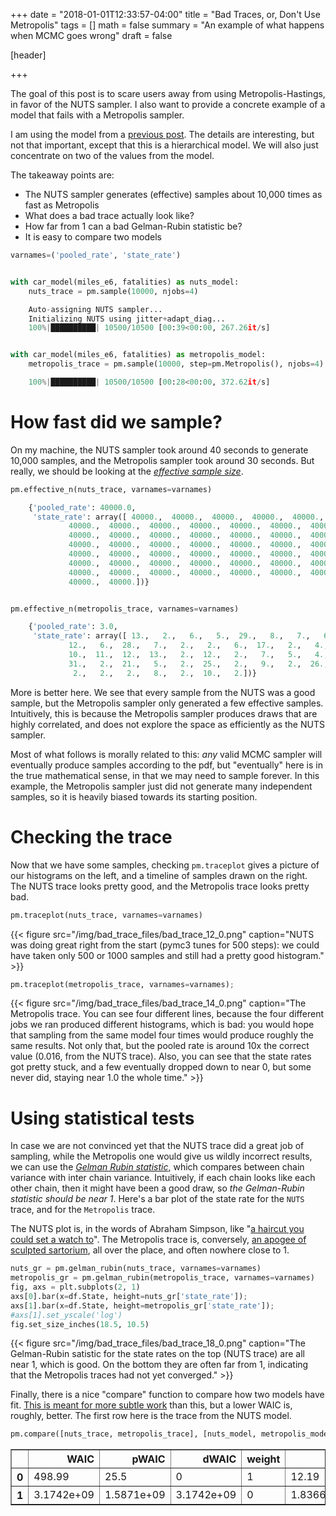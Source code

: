 +++
date = "2018-01-01T12:33:57-04:00"
title = "Bad Traces, or, Don't Use Metropolis"
tags = []
math = false
summary = "An example of what happens when MCMC goes wrong"
draft = false

[header]

+++
<meta name="twitter:image" content="/img/bad_trace_files/bad_trace_14_0.png">

The goal of this post is to scare users away from using Metropolis-Hastings, in favor of the NUTS sampler. I also want to provide a concrete example of a model that fails with a Metropolis sampler.

I am using the model from a [previous post](https://colindcarroll.com/2017/12/07/does-this-convince-you-that-self-driving-cars-are-safe/).  The details are interesting, but not that important, except that this is a hierarchical model. We will also just concentrate on two of the values from the model.

The takeaway points are:

- The NUTS sampler generates (effective) samples about 10,000 times as fast as Metropolis
- What does a bad trace actually look like?
- How far from 1 can a bad Gelman-Rubin statistic be?
- It is easy to compare two models


```python
varnames=('pooled_rate', 'state_rate')


with car_model(miles_e6, fatalities) as nuts_model:
    nuts_trace = pm.sample(10000, njobs=4)

    Auto-assigning NUTS sampler...
    Initializing NUTS using jitter+adapt_diag...
    100%|██████████| 10500/10500 [00:39<00:00, 267.26it/s]


with car_model(miles_e6, fatalities) as metropolis_model:
    metropolis_trace = pm.sample(10000, step=pm.Metropolis(), njobs=4)

    100%|██████████| 10500/10500 [00:28<00:00, 372.62it/s]

```


# How fast did we sample?
On my machine, the NUTS sampler took around 40 seconds to generate 10,000 samples, and the Metropolis sampler took around 30 seconds.  But really, we should be looking at the [_effective sample size_](https://www.johndcook.com/blog/2017/06/27/effective-sample-size-for-mcmc/).


```python
pm.effective_n(nuts_trace, varnames=varnames)

    {'pooled_rate': 40000.0,
     'state_rate': array([ 40000.,  40000.,  40000.,  40000.,  40000.,  40000.,  40000.,
             40000.,  40000.,  40000.,  40000.,  40000.,  40000.,  40000.,
             40000.,  40000.,  40000.,  40000.,  40000.,  40000.,  40000.,
             40000.,  40000.,  40000.,  40000.,  40000.,  40000.,  40000.,
             40000.,  40000.,  40000.,  40000.,  40000.,  40000.,  40000.,
             40000.,  40000.,  40000.,  40000.,  40000.,  40000.,  40000.,
             40000.,  40000.,  40000.,  40000.,  40000.,  40000.,  40000.,
             40000.,  40000.])}


pm.effective_n(metropolis_trace, varnames=varnames)

    {'pooled_rate': 3.0,
     'state_rate': array([ 13.,   2.,   6.,   5.,  29.,   8.,   7.,   6.,   2.,  45.,  48.,
             12.,   6.,  28.,   7.,   2.,   2.,   6.,  17.,   2.,   4.,  17.,
             10.,  11.,  12.,  13.,   2.,  12.,   2.,   7.,   5.,   4.,  35.,
             31.,   2.,  21.,   5.,   2.,  25.,   2.,   9.,   2.,  26.,  24.,
              2.,   2.,   2.,   8.,   2.,  10.,   2.])}
```



More is better here.  We see that every sample from the NUTS was a good sample, but the Metropolis sampler only generated a few effective samples.  Intuitively, this is because the Metropolis sampler produces draws that are highly correlated, and does not explore the space as efficiently as the NUTS sampler.

Most of what follows is morally related to this: _any_ valid MCMC sampler will eventually produce samples according to the pdf, but "eventually" here is in the true mathematical sense, in that we may need to sample forever. In this example, the Metropolis sampler just did not generate many independent samples, so it is heavily biased towards its starting position.

# Checking the trace

Now that we have some samples, checking `pm.traceplot` gives a picture of our histograms on the left, and a timeline of samples drawn on the right.  The NUTS trace looks pretty good, and the Metropolis trace looks pretty bad.

```python
pm.traceplot(nuts_trace, varnames=varnames)
```

{{< figure src="/img/bad_trace_files/bad_trace_12_0.png" caption="NUTS was doing great right from the start (pymc3 tunes for 500 steps): we could have taken only 500 or 1000 samples and still had a pretty good histogram." >}}

```python
pm.traceplot(metropolis_trace, varnames=varnames);
```

{{< figure src="/img/bad_trace_files/bad_trace_14_0.png" caption="The Metropolis trace.  You can see four different lines, because the four different jobs we ran produced different histograms, which is bad: you would hope that sampling from the same model four times would produce roughly the same results. Not only that, but the pooled rate is around 10x the correct value (0.016, from the NUTS trace).  Also, you can see that the state rates got pretty stuck, and a few eventually dropped down to near 0, but some never did, staying near 1.0 the whole time." >}}


# Using statistical tests

In case we are not convinced yet that the NUTS trace did a great job of sampling, while the Metropolis one would give us wildly incorrect results, we can use the [_Gelman Rubin statistic_](https://docs.pymc.io/api/diagnostics.html#pymc3.diagnostics.gelman_rubin), which compares between chain variance with inter chain variance. Intuitively, if each chain looks like each other chain, then it might have been a good draw, so _the Gelman-Rubin statistic should be near 1_.  Here's a bar plot of the state rate for the `NUTS` trace, and for the `Metropolis` trace.

The NUTS plot is, in the words of Abraham Simpson, like "[a haircut you could set a watch to](https://www.youtube.com/watch?v=Ls8376jnLtI)".  The Metropolis trace is, conversely, [an apogee of sculpted sartorium](https://frinkiac.com/video/S07E08/0LpZ78EEpIYJKElB44OZ2qnvZG4=.gif), all over the place, and often nowhere close to 1.


```python
nuts_gr = pm.gelman_rubin(nuts_trace, varnames=varnames)
metropolis_gr = pm.gelman_rubin(metropolis_trace, varnames=varnames)
fig, axs = plt.subplots(2, 1)
axs[0].bar(x=df.State, height=nuts_gr['state_rate']);
axs[1].bar(x=df.State, height=metropolis_gr['state_rate']);
#axs[1].set_yscale('log')
fig.set_size_inches(18.5, 10.5)
```


{{< figure src="/img/bad_trace_files/bad_trace_18_0.png" caption="The Gelman-Rubin satistic for the state rates on the top (NUTS trace) are all near 1, which is good. On the bottom they are often far from 1, indicating that the Metropolis traces had not yet converged." >}}


Finally, there is a nice "compare" function to compare how two models have fit.  [This is meant for more subtle work](https://docs.pymc.io/notebooks/model_comparison.html) than this, but a lower WAIC is, roughly, better.  The first row here is the trace from the NUTS model.


```python
pm.compare([nuts_trace, metropolis_trace], [nuts_model, metropolis_model])
```




<div>
<style scoped>
    .dataframe tbody tr th:only-of-type {
        vertical-align: middle;
    }

    .dataframe tbody tr th {
        vertical-align: top;
    }

    .dataframe thead th {
        text-align: right;
    }
</style>
<table border="1" class="dataframe">
  <thead>
    <tr style="text-align: right;">
      <th></th>
      <th>WAIC</th>
      <th>pWAIC</th>
      <th>dWAIC</th>
      <th>weight</th>
      <th>SE</th>
      <th>dSE</th>
      <th>warning</th>
    </tr>
  </thead>
  <tbody>
    <tr>
      <th>0</th>
      <td>498.99</td>
      <td>25.5</td>
      <td>0</td>
      <td>1</td>
      <td>12.19</td>
      <td>0</td>
      <td>1</td>
    </tr>
    <tr>
      <th>1</th>
      <td>3.1742e+09</td>
      <td>1.5871e+09</td>
      <td>3.1742e+09</td>
      <td>0</td>
      <td>1.83667e+09</td>
      <td>1.83667e+09</td>
      <td>1</td>
    </tr>
  </tbody>
</table>
</div>


